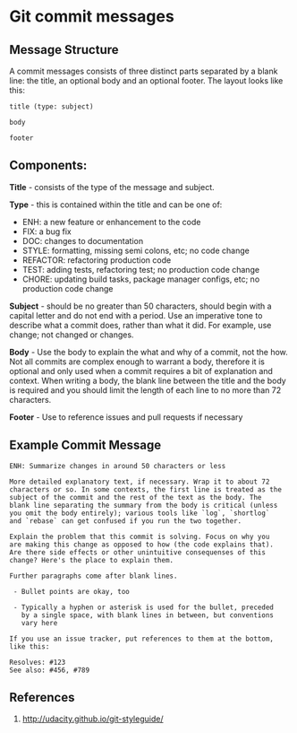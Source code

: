 # Git commit messages

## Message Structure
A commit messages consists of three distinct parts separated by a blank line: the title, an optional body and an optional footer. The layout looks like this:

```
title (type: subject)

body

footer
```

## Components:
**Title** - consists of the type of the message and subject.

**Type** - this is contained within the title and can be one of:
* ENH: a new feature or enhancement to the code
* FIX: a bug fix
* DOC: changes to documentation
* STYLE: formatting, missing semi colons, etc; no code change
* REFACTOR: refactoring production code
* TEST: adding tests, refactoring test; no production code change
* CHORE: updating build tasks, package manager configs, etc; no production code change

**Subject** - should be no greater than 50 characters, should begin with a capital letter and do not end with a period. 
Use an imperative tone to describe what a commit does, rather than what it did. For example, use change; not changed or 
changes.

**Body** - Use the body to explain the what and why of a commit, not the how. Not all commits are complex enough to 
warrant a body, therefore it is optional and only used when a commit requires a bit of explanation and context. When 
writing a body, the blank line between the title and the body is required and you should limit the length of each line 
to no more than 72 characters.

**Footer** - Use to reference issues and pull requests if necessary

## Example Commit Message
```
ENH: Summarize changes in around 50 characters or less

More detailed explanatory text, if necessary. Wrap it to about 72
characters or so. In some contexts, the first line is treated as the
subject of the commit and the rest of the text as the body. The
blank line separating the summary from the body is critical (unless
you omit the body entirely); various tools like `log`, `shortlog`
and `rebase` can get confused if you run the two together.

Explain the problem that this commit is solving. Focus on why you
are making this change as opposed to how (the code explains that).
Are there side effects or other unintuitive consequenses of this
change? Here's the place to explain them.

Further paragraphs come after blank lines.

 - Bullet points are okay, too

 - Typically a hyphen or asterisk is used for the bullet, preceded
   by a single space, with blank lines in between, but conventions
   vary here

If you use an issue tracker, put references to them at the bottom,
like this:

Resolves: #123
See also: #456, #789
```

## References
1) http://udacity.github.io/git-styleguide/